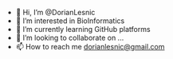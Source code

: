 - 👋 Hi, I’m @DorianLesnic
- 👀 I’m interested in BioInformatics
- 🌱 I’m currently learning GitHub platforms
- 💞️ I’m looking to collaborate on ...
- 📫 How to reach me dorianlesnic@gmail.com

<!---
DorianLesnic/DorianLesnic is a ✨ special ✨ repository because its `README.md` (this file) appears on your GitHub profile.
You can click the Preview link to take a look at your changes.
--->

